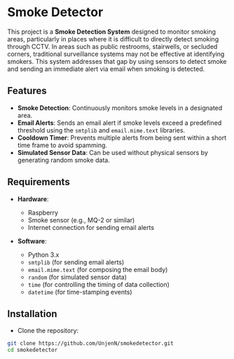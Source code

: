 # Smoke Detector

This project is a **Smoke Detection System** designed to monitor smoking areas, particularly in places where it is difficult to directly detect smoking through CCTV. In areas such as public restrooms, stairwells, or secluded corners, traditional surveillance systems may not be effective at identifying smokers. This system addresses that gap by using sensors to detect smoke and sending an immediate alert via email when smoking is detected.

## Features

- **Smoke Detection**: Continuously monitors smoke levels in a designated area.
- **Email Alerts**: Sends an email alert if smoke levels exceed a predefined threshold using the `smtplib` and `email.mime.text` libraries.
- **Cooldown Timer**: Prevents multiple alerts from being sent within a short time frame to avoid spamming.
- **Simulated Sensor Data**: Can be used without physical sensors by generating random smoke data.

## Requirements

- **Hardware**:
  - Raspberry
  - Smoke sensor (e.g., MQ-2 or similar)
  - Internet connection for sending email alerts

- **Software**:
  - Python 3.x
  - `smtplib` (for sending email alerts)
  - `email.mime.text` (for composing the email body)
  - `random` (for simulated sensor data)
  - `time` (for controlling the timing of data collection)
  - `datetime` (for time-stamping events)

## Installation

  - Clone the repository:
   ```bash
   git clone https://github.com/UnjenN/smokedetector.git
   cd smokedetector
